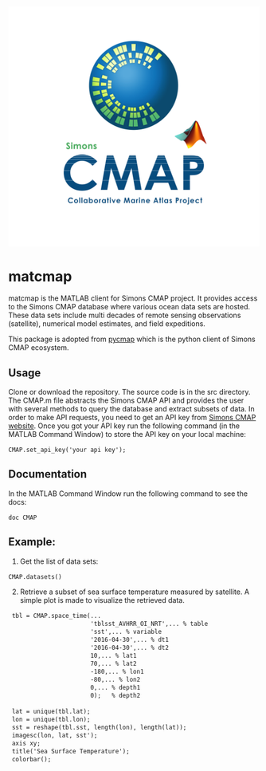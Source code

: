 ![Cover](pic/CMAP.png)

# matcmap

matcmap is the MATLAB client for Simons CMAP project. It provides access to the Simons CMAP database where various ocean data sets are hosted. These data sets include multi decades of remote sensing observations (satellite), numerical model estimates, and field expeditions.

This package is adopted from [pycmap](https://github.com/simonscmap/pycmap) which is the python client of Simons CMAP ecosystem. 

## Usage
Clone or download the repository. The source code is in the src directory. The CMAP.m file abstracts the Simons CMAP API and provides the user with several methods to query the database and extract subsets of data. In order to make API requests, you need to get an API key from [Simons CMAP website](https://simonscmap.com). Once you got your API key run the following command (in the MATLAB Command Window) to store the API key on your local machine:

```
CMAP.set_api_key('your api key');
```

## Documentation
In the MATLAB Command Window run the following command to see the docs:

```
doc CMAP
```

## Example:
1. Get the list of data sets:

```
CMAP.datasets()
```

2. Retrieve a subset of sea surface temperature measured by satellite. 
A simple plot is made to visualize the retrieved data.
 
 ```
  tbl = CMAP.space_time(...
                        'tblsst_AVHRR_OI_NRT',... % table
                        'sst',... % variable  
                        '2016-04-30',... % dt1  
                        '2016-04-30',... % dt2
                        10,... % lat1
                        70,... % lat2
                        -180,... % lon1
                        -80,... % lon2
                        0,... % depth1
                        0);   % depth2
                  
  lat = unique(tbl.lat);
  lon = unique(tbl.lon);
  sst = reshape(tbl.sst, length(lon), length(lat));
  imagesc(lon, lat, sst');
  axis xy;
  title('Sea Surface Temperature');
  colorbar();
```

